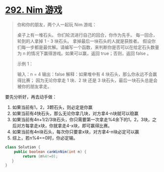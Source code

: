 # [292. Nim 游戏](https://leetcode-cn.com/problems/nim-game/)

>你和你的朋友，两个人一起玩 Nim 游戏：
>
>桌子上有一堆石头。
>你们轮流进行自己的回合，你作为先手。
>每一回合，轮到的人拿掉 1 - 3 块石头。
>拿掉最后一块石头的人就是获胜者。
>假设你们每一步都是最优解。请编写一个函数，来判断你是否可以在给定石头数量为 n 的情况下赢得游戏。如果可以赢，返回 true；否则，返回 false 。
>
>示例 1：
>
>输入：n = 4
>输出：false 
>解释：如果堆中有 4 块石头，那么你永远不会赢得比赛；
>因为无论你拿走 1 块、2 块 还是 3 块石头，最后一块石头总是会被你的朋友拿走。

要先分析好，再去动手做：

1. 如果当前有1，2，3颗石头，则必定是你赢
2. 如果当前有4快石头，那么无论你拿几块，对方拿4-n块就可以稳赢
3. 如果当前有4n+1/2/3块石头，你只需要第一次拿走%4余下的1，2，3块，之后对方每拿走x块，你就拿走4-x块，即可赢得比赛。
4. 如果当前有4n块石头，每次你只要拿x块，对方拿4-n块必定可以赢
5. 综上，若n%4==0时，你必定输。

~~~java
class Solution {
    public boolean canWinNim(int n) {
        return (n%4!=0);
   }
}
~~~